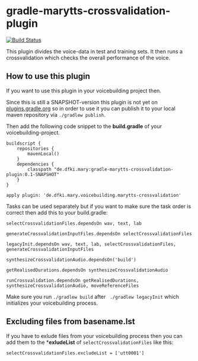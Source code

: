 # gradle-marytts-crossvalidation-plugin

[![Build Status](https://travis-ci.org/insa-k/gradle-marytts-crossvalidation-plugin.svg?branch=master)](https://travis-ci.org/insa-k/gradle-marytts-crossvalidation-plugin)

This plugin divides the voice-data in test and training sets. It then runs a crossvalidation which checks the overall performance of the voice.

## How to use this plugin

If you want to use this plugin in your voicebuilding project then.

Since this is still a SNAPSHOT-version this plugin is not yet on [plugins.gradle.org](plugins.gradle.org) so in order to use it you can publish it to your local maven repository via ` ./gradlew publish `.


Then add the following code snippet to the **build.gradle** of your voicebuilding-project.

```
buildscript {
    repositories {
        mavenLocal()
    }
    dependencies {
        classpath "de.dfki.mary:gradle-marytts-crossvalidation-plugin:0.1-SNAPSHOT"
    }
}

apply plugin: 'de.dfki.mary.voicebuilding.marytts-crossvalidation'

```


Tasks can be used separately but if you want to make sure the task order is correct then add this to your build.gradle:

```
selectCrossvalidationFiles.dependsOn wav, text, lab

generateCrossvalidationInputFiles.dependsOn selectCrossvalidationFiles

legacyInit.dependsOn wav, text, lab, selectCrossvalidationFiles, generateCrossvalidationInputFiles

synthesizeCrossvalidationAudio.dependsOn('build')

getRealisedDurations.dependsOn synthesizeCrossvalidationAudio

runCrossvalidation.dependsOn getRealisedDurations, synthesizeCrossvalidationAudio, moveReferenceFiles
```

Make sure you run ` ./gradlew build ` after ` ./gradlew legacyInit` which initializes your voicebuilding process.

## Excluding files from basename.lst
If you have to exlude files from your voicebuilding process then you can add them to the ***exludeList** of `selectCrossvalidationFiles` like this:
```
selectCrossvalidationFiles.excludeList = ['utt0001']
```
